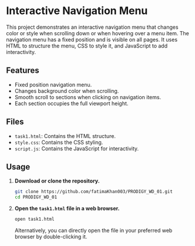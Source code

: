 # Interactive Navigation Menu

This project demonstrates an interactive navigation menu that changes color or style when scrolling down or when hovering over a menu item. The navigation menu has a fixed position and is visible on all pages. It uses HTML to structure the menu, CSS to style it, and JavaScript to add interactivity.

## Features

- Fixed position navigation menu.
- Changes background color when scrolling.
- Smooth scroll to sections when clicking on navigation items.
- Each section occupies the full viewport height.

## Files

- `task1.html`: Contains the HTML structure.
- `style.css`: Contains the CSS styling.
- `script.js`: Contains the JavaScript for interactivity.

## Usage

1. **Download or clone the repository.**

    ```sh
    git clone https://github.com/fatimaKhan003/PRODIGY_WD_01.git
    cd PRODIGY_WD_01
    ```

2. **Open the `task1.html` file in a web browser.**

    ```sh
    open task1.html
    ```

    Alternatively, you can directly open the file in your preferred web browser by double-clicking it.


